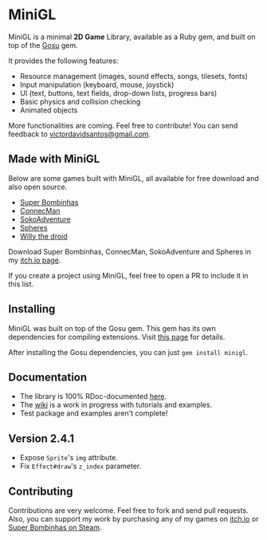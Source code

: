 # MiniGL

MiniGL is a minimal **2D Game** Library, available as a Ruby gem, and built on
top of the [Gosu](http://www.libgosu.org/) gem.

It provides the following features:

  * Resource management (images, sound effects, songs, tilesets, fonts)
  * Input manipulation (keyboard, mouse, joystick)
  * UI (text, buttons, text fields, drop-down lists, progress bars)
  * Basic physics and collision checking
  * Animated objects

More functionalities are coming. Feel free to contribute! You can send feedback
to victordavidsantos@gmail.com.

## Made with MiniGL

Below are some games built with MiniGL, all available for free download and also open source.
* [Super Bombinhas](https://github.com/victords/super-bombinhas)
* [ConnecMan](https://github.com/victords/connecman)
* [SokoAdventure](https://github.com/victords/sokoadventure)
* [Spheres](https://github.com/victords/spheres)
* [Willy the droid](https://github.com/gavr-games/willy_the_droid)

Download Super Bombinhas, ConnecMan, SokoAdventure and Spheres in my [itch.io page](https://victords.itch.io).

If you create a project using MiniGL, feel free to open a PR to include it in this list.

## Installing

MiniGL was built on top of the Gosu gem. This gem has its own dependencies for
compiling extensions. Visit
[this page](https://github.com/jlnr/gosu/wiki/Getting-Started-on-Linux) for
details.

After installing the Gosu dependencies, you can just `gem install minigl`.

## Documentation

  * The library is 100% RDoc-documented [here](http://www.rubydoc.info/gems/minigl).
  * The [wiki](https://github.com/victords/minigl/wiki) is a work in progress with tutorials and examples.
  * Test package and examples aren't complete!

## Version 2.4.1

  * Expose `Sprite`'s `img` attribute.
  * Fix `Effect#draw`'s `z_index` parameter.

## Contributing

Contributions are very welcome. Feel free to fork and send pull requests.
Also, you can support my work by purchasing any of my games on [itch.io](https://victords.itch.io) or [Super Bombinhas on Steam](https://store.steampowered.com/app/1553840).
